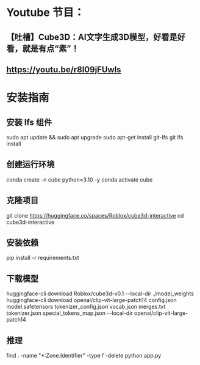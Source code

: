 # Youtube 节目：
## 【吐槽】Cube3D：AI文字生成3D模型，好看是好看，就是有点“素”！
## https://youtu.be/r8l09jFUwls

# 安装指南

## 安装 lfs 组件
sudo apt update && sudo apt upgrade 
sudo apt-get install git-lfs 
git lfs install 

## 创建运行环境
conda create -n cube python=3.10 -y 
conda activate cube 

## 克隆项目
git clone https://huggingface.co/spaces/Roblox/cube3d-interactive 
cd cube3d-interactive 

## 安装依赖
pip install -r requirements.txt 

## 下载模型
huggingface-cli download Roblox/cube3d-v0.1 --local-dir ./model_weights
huggingface-cli download openai/clip-vit-large-patch14 config.json  model.safetensors tokenizer_config.json vocab.json  merges.txt tokenizer.json special_tokens_map.json --local-dir openai/clip-vit-large-patch14 

## 推理
find . -name "*:Zone.Identifier" -type f -delete 
python app.py 











